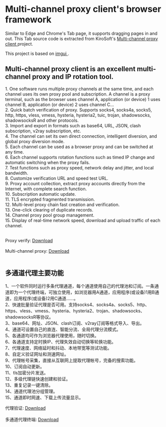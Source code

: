 # Multi-channel proxy client's browser framework
Similar to Edge and Chrome's Tab page, it supports dragging pages in and out. This Tab  source code is extracted from KiroSoft's <a href="https://www.tradesir.com/help/en/index.htm"> Multi-channel proxy client </a>  project.

This project is based on <a href="https://github.com/ocornut/imgui"> imgui </a> .

 <h2>Multi-channel proxy client is an excellent multi-channel proxy and IP rotation tool.</h2>
1. One software runs multiple proxy channels at the same time, and each channel uses its own proxy pool and subscription. A channel is a proxy terminal, such as the browser uses channel A, application (or device) 1 uses channel B, application (or device) 2 uses channel C...<br />
2. Quick batch verification of proxy. Supports socks4, socks4a, socks5, http, https, vless, vmess, hysteria, hysteria2, tuic, trojan, shadowsocks, shadowsocksR and other protocols.<br />
3. Import and export in formats such as base64, URL, JSON, clash subscription, v2ray subscription, etc.<br />
4. The channel can set its own direct connection, intelligent diversion, and global proxy diversion mode.<br />
5. Each channel can be used as a browser proxy and can be switched at any time.<br />
6. Each channel supports rotation functions such as timed IP change and automatic switching when the proxy fails.<br />
7. Test functions such as proxy speed, network delay and jitter, and local bandwidth.<br />
8. Customize verification URL and speed test URL.<br />
9. Proxy account collection, extract proxy accounts directly from the Internet, with complete search function.<br />
10. Subscription automatic update.<br />
11. TLS encrypted fragmented transmission.<br />
12. Multi-level proxy chain fast creation and verification.<br />
13. One-click clearing of duplicate records.<br />
14. Channel proxy pool group management.<br />
15. Display of real-time network speed, download and upload traffic of each channel.<br /><br />

<IMG  SRC="https://www.tradesir.com/img/proxymain_en.png" BORDER="0" ALT="">
   
 Proxy verify: <a href="https://www.tradesir.com/Download/KiroVerify.zip">Download</a><br /><br />
 Multi-channel proxy: <a href="https://www.tradesir.com/Download/MultiChannelProxy.zip">Download</a><br /><br />
 
 <h2>多通道代理主要功能</h2>
1、一个软件同时运行多条代理通道，每个通道使用自己的代理池和订阅。一条通道即为一个代理终端，可独立使用，如浏览器用A通道，应用程序(或设备)1用B通道，应用程序(或设备)2用C通道......。<br />
2、快速批量验证代理是否可用。支持socks4、socks4a、socks5、http、https、vless、vmess、hysteria、hysteria2、trojan、shadowsocks、shadowsocksR等协议。<br />
3、base64、网址、JSON、clash订阅、v2ray订阅等格式导入、导出。<br />
4、通道可设置自己的直连、智能分流、全局代理分流模式。<br />
5、各通道均可作为浏览器代理使用，随时切换。<br />
6、各通道支持定时换IP、代理失效自动切换等轮换功能。<br />
7、代理速度、网络延时和抖动、本地带宽等测试功能。<br />
8、自定义验证网址和测速网址。<br />
9、代理帐号采集，直接从互联网上提取代理帐号，完备的搜索功能。<br />
10、订阅自动更新。<br />
11、tls加密分片发送。<br />
12、多级代理链快速创建和验证。<br />
13、重复记录一键清除。<br />
14、通道代理池分组管理。<br />
15、通道即时网速、下载上传流量显示。<br />

<IMG  SRC="https://www.tradesir.com/img/proxymain.png" BORDER="0" ALT="">

 代理验证: <a href="https://www.tradesir.com/Download/KiroVerify.zip">Download</a><br /><br />
 多通道代理终端: <a href="https://www.tradesir.com/Download/MultiChannelProxy.zip">Download</a><br /><br />
 
